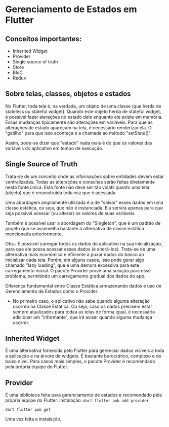 # Gerenciamento de Estados em Flutter
## Conceitos importantes:
* Inherited Widget
* Provider
* Single source of truth
* Store
* BloC
* Redux

## Sobre telas, classes, objetos e estados
No Flutter, toda tela é, na verdade, um objeto de uma classe (que herda de stateless ou stateful widget).
Quando este objeto herda de stateful widget, é possível fazer alerações no estado dele enquanto ele existe em memória.
Essas mudanças tipicamente são alterações em variáveis.
Para que as alterações de estado apareçam na tela, é necessário renderizar ela. O "gatilho" para que isso aconteça é a chamada ao método "setState()".

Assim, pode-se dizer que "estado" nada mais é do que os valores das variáveis do aplicativo em tempo de execução. 

## Single Source of Truth
Trata-se de um conceito onde as informações sobre entidades devem estar centralizadas. Todas as alterações e consultas serão feitas diretamente nesta fonte única.
Esta fonte não deve ser tão volátil quanto uma tela (objeto) que é reconstruída toda vez que é acessada.

Uma abordagem amplamente utilizada é a de "salvar" esses dados em uma classe estática, ou seja, que não é instanciada.
Ela servirá apenas para que seja possível acessar (ou alterar) os valores de suas variáveis.

Também é possível usar a abordagem do "Singleton", que é um padrão de projeto que se assemelha bastante à alternativa de classe estática mencionada anteriormente.

Obs.: 
É possível carregar todos os dados do aplicativo na sua inicialização, para que ele possa acessar esses dados (e alterá-los).
Trata-se de uma alternativa mais econômica e eficiente à puxar dados do banco ao inicializar cada tela.
Porém, em alguns casos, isso pode gerar algo chamado "lazy loading", que é uma demora excessiva para este carregamento inicial.
O pacote Provider provê uma solução para esse problema, permitindo um carregamento gradual dos dados do app.

Diferença fundamental entre Classe Estática armazenando dados e uso de Gerenciamento de Estados como o Provider:
* No primeiro caso, o aplicativo não sabe quando alguma alteração ocorreu na Classe Estática. Ou seja, caso os dados precisem estar sempre atualizados para todaa as telas de forma igual, é necessário adicionar um "informante", que irá avisar quando alguma mudança ocorrer.

## Inherited Widget
É uma alternativa fornecida pelo Flutter para gerenciar dados visíveis a toda a aplicação e na árvore de widgets. É bastante burocrático, complexo e de baixo nível.
Para casos mais simples, o pacote Provider é recomendado pela própria equipe do Flutter.

## Provider
É uma biblioteca feita para gerenciamento de estados e recomendado pela própria equipe do Flutter.
Instalação:
```dart flutter pub add provider```

```dart flutter pub get```

Uma vez feita a instalação, 